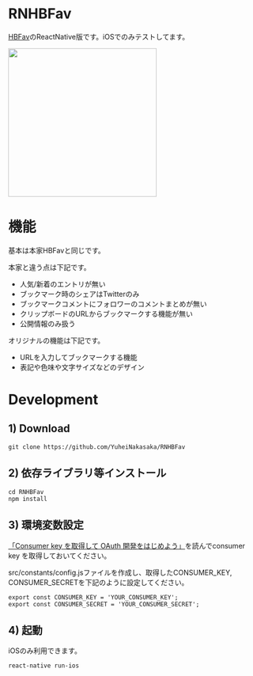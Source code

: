 # RNHBFav

[HBFav](http://hbfav.bloghackers.net/)のReactNative版です。iOSでのみテストしてます。

<img src="https://i.gyazo.com/da06c8dbba28957cf2d79da227ffbd53.png" style="width: 300px">

# 機能

基本は本家HBFavと同じです。

本家と違う点は下記です。

- 人気/新着のエントリが無い
- ブックマーク時のシェアはTwitterのみ
- ブックマークコメントにフォロワーのコメントまとめが無い
- クリップボードのURLからブックマークする機能が無い
- 公開情報のみ扱う

オリジナルの機能は下記です。

- URLを入力してブックマークする機能
- 表記や色味や文字サイズなどのデザイン

# Development

## 1) Download

```
git clone https://github.com/YuheiNakasaka/RNHBFav
```

## 2) 依存ライブラリ等インストール

```
cd RNHBFav
npm install
```

## 3) 環境変数設定

[「Consumer key を取得して OAuth 開発をはじめよう」](http://developer.hatena.ne.jp/ja/documents/auth/apis/oauth/consumer)を読んでconsumer key
を取得しておいてください。

src/constants/config.jsファイルを作成し、取得したCONSUMER_KEY, CONSUMER_SECRETを下記のように設定してください。

```[config.js]
export const CONSUMER_KEY = 'YOUR_CONSUMER_KEY';
export const CONSUMER_SECRET = 'YOUR_CONSUMER_SECRET';
```

## 4) 起動

iOSのみ利用できます。

```
react-native run-ios
```
